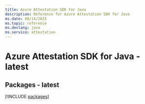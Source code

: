 ```yaml
---
title: Azure Attestation SDK for Java
description: Reference for Azure Attestation SDK for Java
ms.date: 08/14/2025
ms.topic: reference
ms.devlang: java
ms.service: attestation
---
```

# Azure Attestation SDK for Java - latest
## Packages - latest
[!INCLUDE [packages](attestation-index.md)]